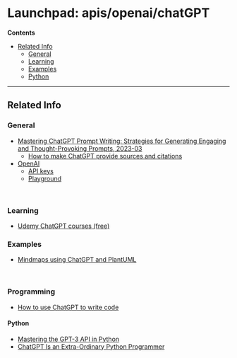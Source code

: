 # Launchpad: apis/openai/chatGPT
**Contents**
<!-- vscode-markdown-toc -->
* [Related Info](#RelatedInfo)
	* [General](#General)
	* [Learning](#Learning)
	* [Examples](#Examples)
	* [Python](#Python)

<!-- vscode-markdown-toc-config
	numbering=false
	autoSave=true
	/vscode-markdown-toc-config -->
<!-- /vscode-markdown-toc -->

___

## <a name='RelatedInfo'></a>Related Info
### <a name='General'></a>General
  * [Mastering ChatGPT Prompt Writing: Strategies for Generating Engaging and Thought-Provoking Prompts, 2023-03](https://saidulislam.com/mastering-chatgpt-prompt-writing-strategies-for-generating-engaging-and-thought-provoking-prompts-80560d263b67)
    * [How to make ChatGPT provide sources and citations](https://www.zdnet.com/article/how-to-make-chatgpt-provide-sources-and-citations/)
  * [OpenAI](https://platform.openai.com/)
    * [API keys](https://platform.openai.com/account/api-keys)
    * [Playground](https://platform.openai.com/playground)
</br>

### <a name='Learning'></a>Learning
  * [Udemy ChatGPT courses (free)](https://www.udemy.com/courses/search/?price=price-free&q=chatgpt&sort=relevance&src=sac&ranMID=39197&ranEAID=74vA7%2F1l88s&ranSiteID=74vA7_1l88s-qwx2KlEO9fJQsWhhiWV6Gw&utm_source=aff-campaign&LSNPUBID=74vA7%2F1l88s&utm_medium=udemyads)
  
### <a name='Examples'></a>Examples
  * [Mindmaps using ChatGPT and PlantUML](https://aruva.medium.com/mindmaps-using-chatgpt-and-plantuml-fb38c1d84a19)
</br>

### Programming
  * [How to use ChatGPT to write code](https://www.zdnet.com/article/how-to-use-chatgpt-to-write-code/)
#### <a name='Python'></a>Python
  * [Mastering the GPT-3 API in Python](https://medium.datadriveninvestor.com/mastering-chatgpt-in-python-a53814e834b0)
  * [ChatGPT Is an Extra-Ordinary Python Programmer](https://betterprogramming.pub/chatgpt-is-an-extra-ordinary-python-programmer-386a4081a504)
